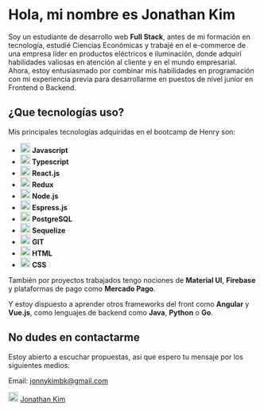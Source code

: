 # Hola, mi nombre es Jonathan Kim

<p>
    Soy un estudiante de desarrollo web <b>Full Stack</b>, antes de mi formación en tecnología, estudié Ciencias Económicas y trabajé en el e-commerce de una empresa líder en productos eléctricos e iluminación, donde adquirí habilidades valiosas en atención al cliente y en el mundo empresarial. Ahora, estoy entusiasmado por combinar mis habilidades en programación con mi experiencia previa para desarrollarme en puestos de nivel junior en Frontend o Backend.
</p>

## ¿Que tecnologías uso?

<p>
    Mis principales tecnologías adquiridas en el bootcamp de Henry son:
</p>
<ul>
    <li>
    <img src="https://cdn-icons-png.flaticon.com/512/5968/5968292.png" width="20" height="20">
    <b> Javascript</b> </li>
    <li>
    <img src="https://cdn-icons-png.flaticon.com/512/5968/5968381.png" width="20" height="20">
    <b> Typescript</b> </li>
    <li>
    <img src="https://cdn-icons-png.flaticon.com/512/1126/1126012.png" width="20" height="20">
    <b> React.js</b></li>
    <li>
    <img src="https://raw.githubusercontent.com/reduxjs/redux/master/logo/logo.png" width="20" height="20">
    <b> Redux</b></li>
    <li>
    <img src="https://cdn-icons-png.flaticon.com/512/919/919825.png" width="20" height="20">
    <b> Node.js</b></li>
    <li>
    <img src="https://w7.pngwing.com/pngs/925/447/png-transparent-express-js-node-js-javascript-mongodb-node-js-text-trademark-logo.png" width="20" height="20">
    <b> Espress.js</b></li>
    <li>
    <img src="https://cdn-icons-png.flaticon.com/512/5968/5968342.png" width="20" height="20">
    <b> PostgreSQL</b></li>
    <li>
    <img src="https://seeklogo.com/images/S/sequelize-logo-9A5075DB9F-seeklogo.com.png" width="20" height="20">
    <b> Sequelize</b></li>
    <li>
    <img src="https://git-scm.com/images/logos/downloads/Git-Icon-1788C.png" width="20" height="20">
    <b> GIT</b></li>
    <li>
    <img src="https://cdn-icons-png.flaticon.com/512/174/174854.png" width="20" height="20">
    <b> HTML</b></li>
    <li>
    <img src="https://cdn-icons-png.flaticon.com/512/732/732190.png" width="20" height="20">
    <b> CSS</b></li>
</ul>
<p>
    También por proyectos trabajados tengo nociones de <b>Material UI</b>, <b>Firebase</b> y plataformas de pago como <b>Mercado Pago</b>.
</p>
<p>
    Y estoy dispuesto a aprender otros frameworks del front como <b>Angular</b> y <b>Vue.js</b>, como lenguajes de backend como <b>Java</b>, <b>Python</b> o <b>Go</b>.
</p>

## No dudes en contactarme

Estoy abierto a escuchar propuestas, asi que espero tu mensaje por los siguientes medios:

Email: <a href= "mailto: jonnykimbk@gmail.com">jonnykimbk@gmail.com</a>

<p>
<img src="https://cdn-icons-png.flaticon.com/512/174/174857.png" width="20" height="20"> <a href= "https://www.linkedin.com/in/jonathan-kim-bk/" target="_blank" rel="noopener noreferrer">Jonathan Kim</a>

</p>

<!--
**JONNYKIMBK/JONNYKIMBK** is a ✨ _special_ ✨ repository because its `README.md` (this file) appears on your GitHub profile.

Here are some ideas to get you started:

- 🔭 I’m currently working on ...
- 🌱 I’m currently learning ...
- 👯 I’m looking to collaborate on ...
- 🤔 I’m looking for help with ...
- 💬 Ask me about ...
- 📫 How to reach me: ...
- 😄 Pronouns: ...
- ⚡ Fun fact: ...
-->

